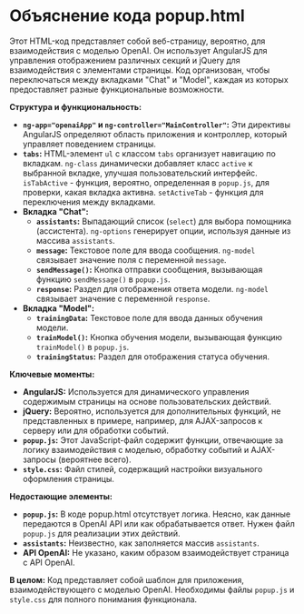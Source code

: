 # Объяснение кода popup.html

Этот HTML-код представляет собой веб-страницу, вероятно, для взаимодействия с моделью OpenAI.  Он использует AngularJS для управления отображением различных секций и  jQuery для взаимодействия с элементами страницы.  Код организован, чтобы переключаться между вкладками "Chat" и "Model", каждая из которых предоставляет разные функциональные возможности.

**Структура и функциональность:**

* **`ng-app="openaiApp"` и `ng-controller="MainController"`:** Эти директивы AngularJS определяют область приложения и контроллер, который управляет поведением страницы.
* **`tabs`:**  HTML-элемент `ul` с классом `tabs` организует навигацию по вкладкам.  `ng-class` динамически добавляет класс `active` к выбранной вкладке, улучшая пользовательский интерфейс.  `isTabActive` - функция, вероятно, определенная в `popup.js`, для проверки, какая вкладка активна.  `setActiveTab` - функция для переключения между вкладками.
* **Вкладка "Chat":**
    * **`assistants`:**  Выпадающий список (`select`) для выбора помощника (ассистента).  `ng-options` генерирует опции, используя данные из массива `assistants`.
    * **`message`:** Текстовое поле для ввода сообщения.  `ng-model` связывает значение поля с переменной `message`.
    * **`sendMessage()`:** Кнопка отправки сообщения, вызывающая функцию `sendMessage()` в `popup.js`.
    * **`response`:**  Раздел для отображения ответа модели.  `ng-model` связывает значение с переменной `response`.
* **Вкладка "Model":**
    * **`trainingData`:**  Текстовое поле для ввода данных обучения модели.
    * **`trainModel()`:** Кнопка обучения модели, вызывающая функцию `trainModel()` в `popup.js`.
    * **`trainingStatus`:**  Раздел для отображения статуса обучения.

**Ключевые моменты:**

* **AngularJS:** Используется для динамического управления содержимым страницы на основе пользовательских действий.
* **jQuery:**  Вероятно, используется для дополнительных функций, не представленных в примере, например, для AJAX-запросов к серверу или для обработки событий.
* **`popup.js`:**  Этот JavaScript-файл содержит функции, отвечающие за логику взаимодействия с моделью, обработку событий и AJAX-запросы (вероятнее всего).
* **`style.css`:** Файл стилей, содержащий настройки визуального оформления страницы.


**Недостающие элементы:**

* **`popup.js`:**  В коде popup.html отсутствует логика.  Неясно, как данные передаются в OpenAI API или как обрабатывается ответ.  Нужен файл `popup.js` для реализации этих действий.
* **`assistants`:**  Неизвестно, как заполняется массив `assistants`.
* **API OpenAI:**  Не указано, каким образом взаимодействует страница с API OpenAI.

**В целом:**  Код представляет собой шаблон для приложения, взаимодействующего с моделью OpenAI.  Необходимы файлы `popup.js` и `style.css` для полного понимания функционала.